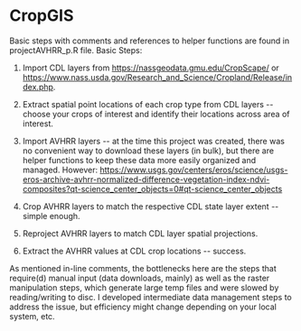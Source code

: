 # CropGIS
Basic steps with comments and references to helper functions are found in projectAVHRR_p.R file. 
Basic Steps:

1) Import CDL layers from https://nassgeodata.gmu.edu/CropScape/ or https://www.nass.usda.gov/Research_and_Science/Cropland/Release/index.php.  

2) Extract spatial point locations of each crop type from CDL layers -- choose your crops of interest and identify their locations across area of interest.

3) Import AVHRR layers -- at the time this project was created, there was no convenient way to download these layers (in bulk), but there are helper functions to keep these data more easily organized and managed.  However:  https://www.usgs.gov/centers/eros/science/usgs-eros-archive-avhrr-normalized-difference-vegetation-index-ndvi-composites?qt-science_center_objects=0#qt-science_center_objects

4) Crop AVHRR layers to match the respective CDL state layer extent -- simple enough.

5) Reproject AVHRR layers to match CDL layer spatial projections.

6) Extract the AVHRR values at CDL crop locations -- success.

As mentioned in-line comments, the bottlenecks here are the steps that require(d) manual input (data downloads, mainly) as well as the raster manipulation steps, which generate large temp files and were slowed by reading/writing to disc.  I developed intermediate data management steps to address the issue, but efficiency might change depending on your local system, etc.
